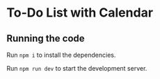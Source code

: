 
  # To-Do List with Calendar

  ## Running the code

  Run `npm i` to install the dependencies.

  Run `npm run dev` to start the development server.
  